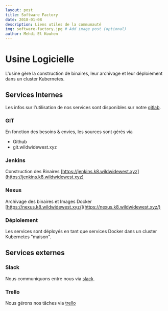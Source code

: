 ```yaml
---
layout: post
title: Software Factory
date: 2018-01-08
description: Liens utiles de la communauté
img: software-factory.jpg # Add image post (optional)
author: Mehdi El Kouhen
---
```


# Usine Logicielle 

L'usine gère la construction de binaires, leur archivage et leur déploiement dans un cluster Kubernetes.

## Services Internes

Les infos sur l'utilisation de nos services sont disponibles sur notre [gitlab](https://git.wildwidewest.xyz/melkouhen/usine).

### GIT

En fonction des besoins & envies, les sources sont gérés via 

* Github
* git.wildwidewest.xyz

### Jenkins 
 
Construction des Binaires [https://jenkins.k8.wildwidewest.xyz](https://jenkins.k8.wildwidewest.xyz)

### Nexus

Archivage des binaires et Images Docker [https://nexus.k8.wildwidewest.xyz/](https://nexus.k8.wildwidewest.xyz/)

### Déploiement

Les services sont déployés en tant que services Docker dans un cluster Kubernetes "maison".

## Services externes

### Slack 

Nous communiquons entre nous via [slack](http://softeam-ouest.slack.com/).

### Trello

Nous gérons nos tâches via [trello](https://trello.com/)


